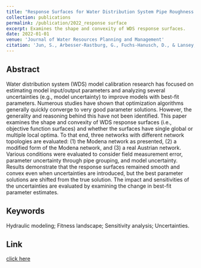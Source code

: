```yaml
---
title: "Response Surfaces for Water Distribution System Pipe Roughness Calibration"
collection: publications
permalink: /publication/2022_response surface
excerpt: Examines the shape and convexity of WDS response surfaces.
date: 2022-01-01
venue: 'Journal of Water Resources Planning and Management'
citation: 'Jun, S., Arbesser-Rastburg, G., Fuchs-Hanusch, D., & Lansey, K. (2022). Response Surfaces for Water Distribution System Pipe Roughness Calibration. <i>Journal of Water Resources Planning and Management</i>, 148(3), 04021105.'
---
```

## Abstract
Water distribution system (WDS) model calibration research has focused on estimating model input/output parameters and analyzing several uncertainties (e.g., model uncertainty) to improve models with best-fit parameters. Numerous studies have shown that optimization algorithms generally quickly converge to very good parameter solutions. However, the generality and reasoning behind this have not been identified. This paper examines the shape and convexity of WDS response surfaces (i.e., objective function surfaces) and whether the surfaces have single global or multiple local optima. To that end, three networks with different network topologies are evaluated: (1) the Modena network as presented, (2) a modified form of the Modena network, and (3) a real Austrian network. Various conditions were evaluated to consider field measurement error, parameter uncertainty through pipe grouping, and model uncertainty. Results demonstrate that the response surfaces remained smooth and convex even when uncertainties are introduced, but the best parameter solutions are shifted from the true solution. The impact and sensitivities of the uncertainties are evaluated by examining the change in best-fit parameter estimates.
## Keywords
Hydraulic modeling; Fitness landscape; Sensitivity analysis; Uncertainties.
## Link
[click here](https://ascelibrary.org/doi/10.1061/%28ASCE%29WR.1943-5452.0001518)
